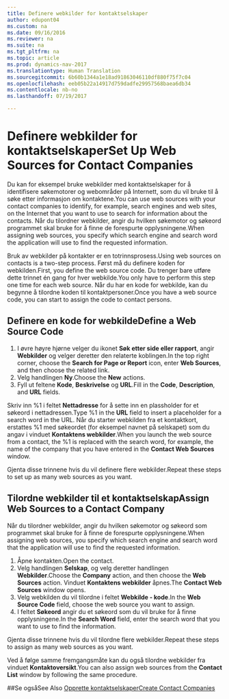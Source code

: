 ```yaml
---
title: Definere webkilder for kontaktselskaper
author: edupont04
ms.custom: na
ms.date: 09/16/2016
ms.reviewer: na
ms.suite: na
ms.tgt_pltfrm: na
ms.topic: article
ms.prod: dynamics-nav-2017
ms.translationtype: Human Translation
ms.sourcegitcommit: 6b60b1344a1e18ad91863046110df880f75f7c04
ms.openlocfilehash: eeb05b22a14917d759dadfe29957568baea6db34
ms.contentlocale: nb-no
ms.lasthandoff: 07/19/2017

---
```

# <a name="set-up-web-sources-for-contact-companies"></a><span data-ttu-id="bfd0c-102">Definere webkilder for kontaktselskaper</span><span class="sxs-lookup"><span data-stu-id="bfd0c-102">Set Up Web Sources for Contact Companies</span></span>
<span data-ttu-id="bfd0c-103">Du kan for eksempel bruke webkilder med kontaktselskaper for å identifisere søkemotorer og webområder på Internett, som du vil bruke til å søke etter informasjon om kontaktene.</span><span class="sxs-lookup"><span data-stu-id="bfd0c-103">You can use web sources with your contact companies to identify, for example, search engines and web sites, on the Internet that you want to use to search for information about the contacts.</span></span> <span data-ttu-id="bfd0c-104">Når du tilordner webkilder, angir du hvilken søkemotor og søkeord programmet skal bruke for å finne de forespurte opplysningene.</span><span class="sxs-lookup"><span data-stu-id="bfd0c-104">When assigning web sources, you specify which search engine and search word the application will use to find the requested information.</span></span>

<span data-ttu-id="bfd0c-105">Bruk av webkilder på kontakter er en totrinnsprosess.</span><span class="sxs-lookup"><span data-stu-id="bfd0c-105">Using web sources on contacts is a two-step process.</span></span> <span data-ttu-id="bfd0c-106">Først må du definere koden for webkilden.</span><span class="sxs-lookup"><span data-stu-id="bfd0c-106">First, you define the web source code.</span></span> <span data-ttu-id="bfd0c-107">Du trenger bare utføre dette trinnet én gang for hver webkilde.</span><span class="sxs-lookup"><span data-stu-id="bfd0c-107">You only have to perform this step one time for each web source.</span></span> <span data-ttu-id="bfd0c-108">Når du har en kode for webkilde, kan du begynne å tilordne koden til kontaktpersoner.</span><span class="sxs-lookup"><span data-stu-id="bfd0c-108">Once you have a web source code, you can start to assign the code to contact persons.</span></span>

## <a name="define-a-web-source-code"></a><span data-ttu-id="bfd0c-109">Definere en kode for webkilde</span><span class="sxs-lookup"><span data-stu-id="bfd0c-109">Define a Web Source Code</span></span>
1. <span data-ttu-id="bfd0c-110">I øvre høyre hjørne velger du ikonet **Søk etter side eller rapport**, angir **Webkilder** og velger deretter den relaterte koblingen.</span><span class="sxs-lookup"><span data-stu-id="bfd0c-110">In the top right corner, choose the **Search for Page or Report** icon, enter **Web Sources**, and then choose the related link.</span></span>
2. <span data-ttu-id="bfd0c-111">Velg handlingen **Ny**.</span><span class="sxs-lookup"><span data-stu-id="bfd0c-111">Choose the **New** actions.</span></span>
3. <span data-ttu-id="bfd0c-112">Fyll ut feltene **Kode**, **Beskrivelse** og **URL**.</span><span class="sxs-lookup"><span data-stu-id="bfd0c-112">Fill in the **Code**, **Description**, and **URL** fields.</span></span>

  <span data-ttu-id="bfd0c-113">Skriv inn %1 i feltet **Nettadresse** for å sette inn en plassholder for et søkeord i nettadressen.</span><span class="sxs-lookup"><span data-stu-id="bfd0c-113">Type %1 in the **URL** field to insert a placeholder for a search word in the URL.</span></span> <span data-ttu-id="bfd0c-114">Når du starter webkilden fra et kontaktkort, erstattes %1 med søkeordet (for eksempel navnet på selskapet) som du angav i vinduet **Kontaktens webkilder**.</span><span class="sxs-lookup"><span data-stu-id="bfd0c-114">When you launch the web source from a contact, the %1 is replaced with the search word, for example, the name of the company that you have entered in the **Contact Web Sources** window.</span></span>

<span data-ttu-id="bfd0c-115">Gjenta disse trinnene hvis du vil definere flere webkilder.</span><span class="sxs-lookup"><span data-stu-id="bfd0c-115">Repeat these steps to set up as many web sources as you want.</span></span>

## <a name="assign-web-sources-to-a-contact-company"></a><span data-ttu-id="bfd0c-116">Tilordne webkilder til et kontaktselskap</span><span class="sxs-lookup"><span data-stu-id="bfd0c-116">Assign Web Sources to a Contact Company</span></span>
<span data-ttu-id="bfd0c-117">Når du tilordner webkilder, angir du hvilken søkemotor og søkeord som programmet skal bruke for å finne de forespurte opplysningene.</span><span class="sxs-lookup"><span data-stu-id="bfd0c-117">When assigning web sources, you specify which search engine and search word that the application will use to find the requested information.</span></span>

1. <span data-ttu-id="bfd0c-118">Åpne kontakten.</span><span class="sxs-lookup"><span data-stu-id="bfd0c-118">Open the contact.</span></span>
2. <span data-ttu-id="bfd0c-119">Velg handlingen **Selskap**, og velg deretter handlingen **Webkilder**.</span><span class="sxs-lookup"><span data-stu-id="bfd0c-119">Choose the **Company** action, and then choose the **Web Sources** action.</span></span> <span data-ttu-id="bfd0c-120">Vinduet **Kontaktens webkilder** åpnes.</span><span class="sxs-lookup"><span data-stu-id="bfd0c-120">The **Contact Web Sources** window opens.</span></span>
3. <span data-ttu-id="bfd0c-121">Velg webkilden du vil tilordne i feltet **Webkilde - kode**.</span><span class="sxs-lookup"><span data-stu-id="bfd0c-121">In the **Web Source Code** field, choose the web source you want to assign.</span></span>
4. <span data-ttu-id="bfd0c-122">I feltet **Søkeord** angir du et søkeord som du vil bruke for å finne opplysningene.</span><span class="sxs-lookup"><span data-stu-id="bfd0c-122">In the **Search Word** field, enter the search word that you want to use to find the information.</span></span>

<span data-ttu-id="bfd0c-123">Gjenta disse trinnene hvis du vil tilordne flere webkilder.</span><span class="sxs-lookup"><span data-stu-id="bfd0c-123">Repeat these steps to assign as many web sources as you want.</span></span>

<span data-ttu-id="bfd0c-124">Ved å følge samme fremgangsmåte kan du også tilordne webkilder fra vinduet **Kontaktoversikt**.</span><span class="sxs-lookup"><span data-stu-id="bfd0c-124">You can also assign web sources from the **Contact List** window by following the same procedure.</span></span>

##<a name="see-also"></a><span data-ttu-id="bfd0c-125">Se også</span><span class="sxs-lookup"><span data-stu-id="bfd0c-125">See Also</span></span>
[<span data-ttu-id="bfd0c-126">Opprette kontaktselskaper</span><span class="sxs-lookup"><span data-stu-id="bfd0c-126">Create Contact Companies</span></span>](marketing-create-contact-companies.md)


